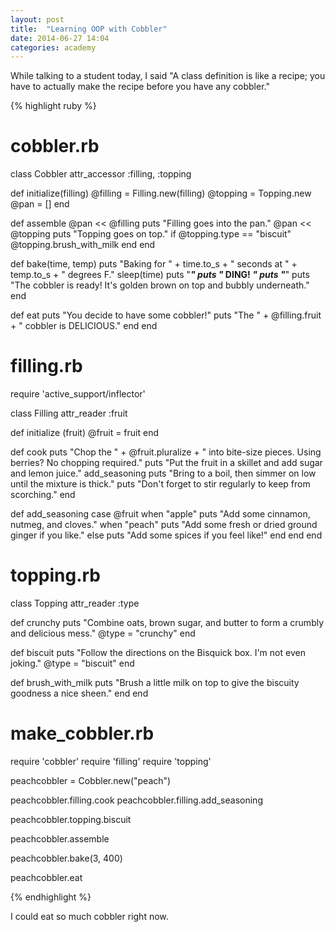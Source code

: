 ```yaml
---
layout: post
title:  "Learning OOP with Cobbler"
date: 2014-06-27 14:04
categories: academy
---
```


While talking to a student today, I said "A class definition is like a recipe; you have to actually make the recipe before you have any cobbler."

{% highlight ruby %}

# cobbler.rb

class Cobbler
  attr_accessor :filling, :topping

  def initialize(filling)
    @filling = Filling.new(filling)
    @topping = Topping.new
    @pan = []
  end

  def assemble
    @pan << @filling
    puts "Filling goes into the pan."
    @pan << @topping
    puts "Topping goes on top."
    if @topping.type == "biscuit"
      @topping.brush_with_milk
    end
  end

  def bake(time, temp)
    puts "Baking for " + time.to_s + " seconds at " + temp.to_s + " degrees F."
    sleep(time)
    puts "*********"
    puts "* DING! *"
    puts "*********"
    puts "The cobbler is ready! It's golden brown on top and bubbly underneath."
  end

  def eat
    puts "You decide to have some cobbler!"
    puts "The " + @filling.fruit + " cobbler is DELICIOUS."
  end
end

# filling.rb

require 'active_support/inflector'

class Filling
  attr_reader :fruit

  def initialize (fruit)
    @fruit = fruit
  end

  def cook
    puts "Chop the " + @fruit.pluralize + " into bite-size pieces. Using berries? No chopping required."
    puts "Put the fruit in a skillet and add sugar and lemon juice."
    add_seasoning
    puts "Bring to a boil, then simmer on low until the mixture is thick."
    puts "Don't forget to stir regularly to keep from scorching."
  end

  def add_seasoning
    case @fruit
    when "apple"
      puts "Add some cinnamon, nutmeg, and cloves."
    when "peach"
      puts "Add some fresh or dried ground ginger if you like."
    else
      puts "Add some spices if you feel like!"
    end
  end
end

# topping.rb

class Topping
  attr_reader :type

  def crunchy
    puts "Combine oats, brown sugar, and butter to form a crumbly and delicious mess."
    @type = "crunchy"
  end

  def biscuit
    puts "Follow the directions on the Bisquick box.  I'm not even joking."
    @type = "biscuit"
  end

  def brush_with_milk
    puts "Brush a little milk on top to give the biscuity goodness a nice sheen."
  end
end


# make_cobbler.rb
require 'cobbler'
require 'filling'
require 'topping'

peachcobbler = Cobbler.new("peach")

peachcobbler.filling.cook
peachcobbler.filling.add_seasoning

peachcobbler.topping.biscuit

peachcobbler.assemble

peachcobbler.bake(3, 400)

peachcobbler.eat

{% endhighlight %}

I could eat so much cobbler right now.
